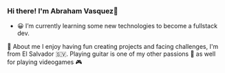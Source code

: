 ### Hi there! I'm Abraham Vasquez👋

- 😀 I’m currently learning some new technologies to become a fullstack dev.

🧐 About me
I enjoy having fun creating projects and facing challenges, I'm from El Salvador 🇸🇻. Playing guitar is one of my other passions 🎸 as well for playing videogames 🎮
